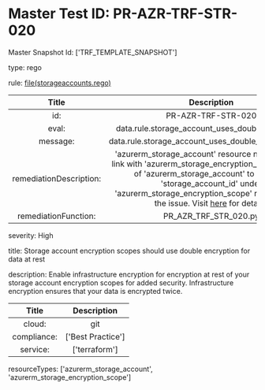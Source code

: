 



# Master Test ID: PR-AZR-TRF-STR-020


Master Snapshot Id: ['TRF_TEMPLATE_SNAPSHOT']

type: rego

rule: [file(storageaccounts.rego)]  
  
  
  
  

|Title|Description|
| :---: | :---: |
|id: |PR-AZR-TRF-STR-020|
|eval: |data.rule.storage_account_uses_double_encryption|
|message: |data.rule.storage_account_uses_double_encryption_err|
|remediationDescription: |'azurerm_storage_account' resource need to have a link with 'azurerm_storage_encryption_scope', set 'id' of 'azurerm_storage_account' to property 'storage_account_id' under 'azurerm_storage_encryption_scope' resource to fix the issue. Visit <a href='https://registry.terraform.io/providers/hashicorp/azurerm/latest/docs/resources/storage_encryption_scope#storage_account_id' target='_blank'>here</a> for details.|
|remediationFunction: |PR_AZR_TRF_STR_020.py|


severity: High

title: Storage account encryption scopes should use double encryption for data at rest

description: Enable infrastructure encryption for encryption at rest of your storage account encryption scopes for added security. Infrastructure encryption ensures that your data is encrypted twice.  
  
  

|Title|Description|
| :---: | :---: |
|cloud: |git|
|compliance: |['Best Practice']|
|service: |['terraform']|


resourceTypes: ['azurerm_storage_account', 'azurerm_storage_encryption_scope']


[file(storageaccounts.rego)]: https://github.com/prancer-io/prancer-compliance-test/tree/master/azure/terraform/storageaccounts.rego
